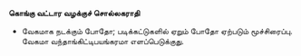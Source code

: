 **கொங்கு வட்டார வழக்குச் சொல்லகராதி**
- வேகமாக நடக்கும் போதோ; படிக்கட்டுகளில் ஏறும் போதோ ஏற்படும் மூச்சிரைப்பு. வேகமா வந்தாங்கிட்டிபயங்கரமா எளப்பெடுக்குது.

